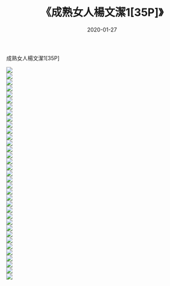 ﻿---
layout: post
title:  《成熟女人楊文潔1[35P]》
date:   2020-01-27
img: http://img.660000.xyz/Sharelink/唯美/2020/成熟女人楊文潔1[35P]/000.jpg
categories: [美女, 清纯, 唯美]
---

成熟女人楊文潔1[35P]

  ![](http://img.660000.xyz/Sharelink/唯美/2020/成熟女人楊文潔1[35P]/001.jpg) <br> ![](http://img.660000.xyz/Sharelink/唯美/2020/成熟女人楊文潔1[35P]/002.jpg) <br> ![](http://img.660000.xyz/Sharelink/唯美/2020/成熟女人楊文潔1[35P]/003.jpg) <br> ![](http://img.660000.xyz/Sharelink/唯美/2020/成熟女人楊文潔1[35P]/004.jpg) <br> ![](http://img.660000.xyz/Sharelink/唯美/2020/成熟女人楊文潔1[35P]/005.jpg) <br> ![](http://img.660000.xyz/Sharelink/唯美/2020/成熟女人楊文潔1[35P]/006.jpg) <br> ![](http://img.660000.xyz/Sharelink/唯美/2020/成熟女人楊文潔1[35P]/007.jpg) <br> ![](http://img.660000.xyz/Sharelink/唯美/2020/成熟女人楊文潔1[35P]/008.jpg) <br> ![](http://img.660000.xyz/Sharelink/唯美/2020/成熟女人楊文潔1[35P]/009.jpg) <br> ![](http://img.660000.xyz/Sharelink/唯美/2020/成熟女人楊文潔1[35P]/010.jpg) <br> ![](http://img.660000.xyz/Sharelink/唯美/2020/成熟女人楊文潔1[35P]/011.jpg) <br> ![](http://img.660000.xyz/Sharelink/唯美/2020/成熟女人楊文潔1[35P]/012.jpg) <br> ![](http://img.660000.xyz/Sharelink/唯美/2020/成熟女人楊文潔1[35P]/013.jpg) <br> ![](http://img.660000.xyz/Sharelink/唯美/2020/成熟女人楊文潔1[35P]/014.jpg) <br> ![](http://img.660000.xyz/Sharelink/唯美/2020/成熟女人楊文潔1[35P]/015.jpg) <br> ![](http://img.660000.xyz/Sharelink/唯美/2020/成熟女人楊文潔1[35P]/016.jpg) <br> ![](http://img.660000.xyz/Sharelink/唯美/2020/成熟女人楊文潔1[35P]/017.jpg) <br> ![](http://img.660000.xyz/Sharelink/唯美/2020/成熟女人楊文潔1[35P]/018.jpg) <br> ![](http://img.660000.xyz/Sharelink/唯美/2020/成熟女人楊文潔1[35P]/019.jpg) <br> ![](http://img.660000.xyz/Sharelink/唯美/2020/成熟女人楊文潔1[35P]/020.jpg) <br> ![](http://img.660000.xyz/Sharelink/唯美/2020/成熟女人楊文潔1[35P]/021.jpg) <br> ![](http://img.660000.xyz/Sharelink/唯美/2020/成熟女人楊文潔1[35P]/022.jpg) <br> ![](http://img.660000.xyz/Sharelink/唯美/2020/成熟女人楊文潔1[35P]/023.jpg) <br> ![](http://img.660000.xyz/Sharelink/唯美/2020/成熟女人楊文潔1[35P]/024.jpg) <br> ![](http://img.660000.xyz/Sharelink/唯美/2020/成熟女人楊文潔1[35P]/025.jpg) <br> ![](http://img.660000.xyz/Sharelink/唯美/2020/成熟女人楊文潔1[35P]/026.jpg) <br> ![](http://img.660000.xyz/Sharelink/唯美/2020/成熟女人楊文潔1[35P]/027.jpg) <br> ![](http://img.660000.xyz/Sharelink/唯美/2020/成熟女人楊文潔1[35P]/028.jpg) <br> ![](http://img.660000.xyz/Sharelink/唯美/2020/成熟女人楊文潔1[35P]/029.jpg) <br> ![](http://img.660000.xyz/Sharelink/唯美/2020/成熟女人楊文潔1[35P]/030.jpg) <br> ![](http://img.660000.xyz/Sharelink/唯美/2020/成熟女人楊文潔1[35P]/031.jpg) <br> ![](http://img.660000.xyz/Sharelink/唯美/2020/成熟女人楊文潔1[35P]/032.jpg) <br> ![](http://img.660000.xyz/Sharelink/唯美/2020/成熟女人楊文潔1[35P]/033.jpg) <br> ![](http://img.660000.xyz/Sharelink/唯美/2020/成熟女人楊文潔1[35P]/034.jpg) <br> ![](http://img.660000.xyz/Sharelink/唯美/2020/成熟女人楊文潔1[35P]/035.jpg) <br>